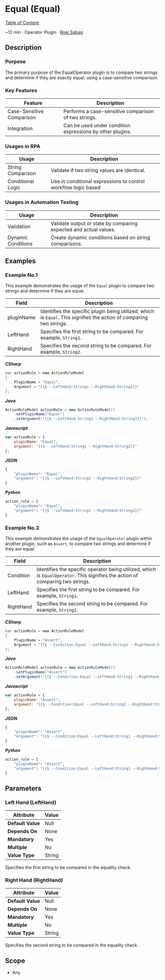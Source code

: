 # Equal (Equal)

[Table of Content](../Home.md)  

~12 min · Operator Plugin · [Roei Sabag](https://www.linkedin.com/in/roei-sabag-247aa18/)

## Description

### Purpose

The primary purpose of the EqualOperator plugin is to compare two strings and determine if they are exactly equal, using a case-sensitive comparison.

### Key Features

| Feature                   | Description                                               |
|---------------------------|---------------------------------------------------------- |
| Case-Sensitive Comparison | Performs a case-sensitive comparison of two strings.      |
| Integration               | Can be used under condition expressions by other plugins. |

### Usages in RPA

| Usage             | Description                                                     |
|-------------------|-----------------------------------------------------------------|
| String Comparison | Validate if two string values are identical.                    |
| Conditional Logic | Use in conditional expressions to control workflow logic based  |

### Usages in Automation Testing

| Usage              | Description                                                      |
|--------------------|------------------------------------------------------------------|
| Validation         | Validate output or state by comparing expected and actual values.|
| Dynamic Conditions | Create dynamic conditions based on string comparisons.           |

## Examples

### Example No.1

This example demonstrates the usage of the `Equal` plugin to compare two strings and determine if they are equal.

| Field      | Description                                                                                                          |
|------------|----------------------------------------------------------------------------------------------------------------------|
| pluginName | Identifies the specific plugin being utilized, which is `Equal`. This signifies the action of comparing two strings. |
| LeftHand   | Specifies the first string to be compared. For example, `String1`.                                                   |
| RightHand  | Specifies the second string to be compared. For example, `String2`.                                                  |

_**CSharp**_

```csharp
var actionRule = new ActionRuleModel
{
    PluginName = "Equal",
    Argument = "{{$ --LeftHand:String1 --RightHand:String2}}"
};
```

_**Java**_

```java
ActionRuleModel actionRule = new ActionRuleModel()
    .setPluginName("Equal")
    .setArgument("{{$ --LeftHand:String1 --RightHand:String2}}");
```

_**Javascript**_

```js
var actionRule = {
    pluginName: "Equal",
    argument: "{{$ --LeftHand:String1 --RightHand:String2}}"
};
```

_**JSON**_

```js
{
    "pluginName": "Equal",
    "argument": "{{$ --LeftHand:String1 --RightHand:String2}}"
}
```

_**Python**_

```python
action_rule = {
    "pluginName": "Equal",
    "argument": "{{$ --LeftHand:String1 --RightHand:String2}}"
}
```
### Example No.2

This example demonstrates the usage of the `EqualOperator` plugin within another plugin, such as `Assert`, to compare two strings and determine if they are equal.

| Field       | Description                                                                                                                    |
|-------------|--------------------------------------------------------------------------------------------------------------------------------|
| Condition   | Identifies the specific operator being utilized, which is `EqualOperator`. This signifies the action of comparing two strings. |
| LeftHand    | Specifies the first string to be compared. For example, `String1`.                                                             |
| RightHand   | Specifies the second string to be compared. For example, `String2`.                                                            |

_**CSharp**_

```csharp
var actionRule = new ActionRuleModel
{
    PluginName = "Assert",
    Argument = "{{$ --Condition:Equal --LeftHand:String1 --RightHand:String2}}"
};
```

_**Java**_

```java
ActionRuleModel actionRule = new ActionRuleModel()
    .setPluginName("Assert")
    .setArgument("{{$ --Condition:Equal --LeftHand:String1 --RightHand:String2}}");
```

_**Javascript**_

```js
var actionRule = {
    pluginName: "Assert",
    argument: "{{$ --Condition:Equal --LeftHand:String1 --RightHand:String2}}"
};
```

_**JSON**_

```js
{
    "pluginName": "Assert",
    "argument": "{{$ --Condition:Equal --LeftHand:String1 --RightHand:String2}}"
}
```

_**Python**_

```python
action_rule = {
    "pluginName": "Assert",
    "argument": "{{$ --Condition:Equal --LeftHand:String1 --RightHand:String2}}"
}
```

## Parameters

### Left Hand (LeftHand)

| Attribute         | Value             |
|-------------------|-------------------|
| **Default Value** | Null              |
| **Depends On**    | None              |
| **Mandatory**     | Yes               |
| **Multiple**      | No                |
| **Value Type**    | String            |

Specifies the first string to be compared in the equality check.

### Right Hand (RightHand)

| Attribute         | Value             |
|-------------------|-------------------|
| **Default Value** | Null              |
| **Depends On**    | None              |
| **Mandatory**     | Yes               |
| **Multiple**      | No                |
| **Value Type**    | String            |

Specifies the second string to be compared in the equality check.

## Scope

* Any